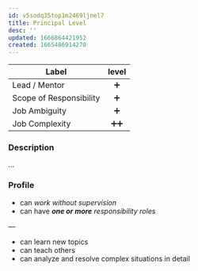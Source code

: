 ```yaml
---
id: v5sodq35top1m2469ljnel7
title: Principal Level
desc: ''
updated: 1666864421952
created: 1665486914270
---
```



| Label                   | level |
| ----------------------- | :---: |
| Lead / Mentor           |   ➕   |
| Scope of Responsibility |   ➕   |
| Job Ambiguity           |   ➕   |
| Job Complexity          |  ➕➕   |

### Description

...

### Profile

* can _work without supervision_
* can have _**one or more** responsibility roles_

—

* can learn new topics
* can teach others
* can analyze and resolve complex situations in detail
